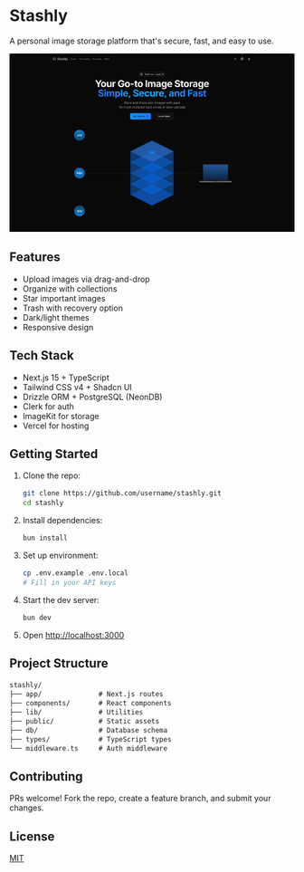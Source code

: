 # Stashly

A personal image storage platform that's secure, fast, and easy to use.

![Stashly Landing](./public/preview.gif)

## Features

- Upload images via drag-and-drop
- Organize with collections
- Star important images
- Trash with recovery option
- Dark/light themes
- Responsive design

## Tech Stack

- Next.js 15 + TypeScript
- Tailwind CSS v4 + Shadcn UI
- Drizzle ORM + PostgreSQL (NeonDB)
- Clerk for auth
- ImageKit for storage
- Vercel for hosting

## Getting Started

1. Clone the repo:
   ```bash
   git clone https://github.com/username/stashly.git
   cd stashly
   ```

2. Install dependencies:
   ```bash
   bun install
   ```

3. Set up environment:
   ```bash
   cp .env.example .env.local
   # Fill in your API keys
   ```

4. Start the dev server:
   ```bash
   bun dev
   ```

5. Open [http://localhost:3000](http://localhost:3000)

## Project Structure

```
stashly/
├── app/              # Next.js routes
├── components/       # React components
├── lib/              # Utilities
├── public/           # Static assets
├── db/               # Database schema
├── types/            # TypeScript types
└── middleware.ts     # Auth middleware
```

## Contributing

PRs welcome! Fork the repo, create a feature branch, and submit your changes.

## License

[MIT](./LICENSE.md)
